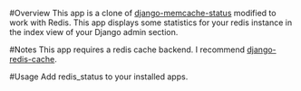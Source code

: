 #Overview
This app is a clone of [django-memcache-status](https://github.com/bartTC/django-memcache-status) modified to work with Redis. This app displays some statistics for your redis instance in the index view of your Django admin section.


#Notes
This app requires a redis cache backend. I recommend [django-redis-cache](https://github.com/sebleier/django-redis-cache).

#Usage
Add redis_status to your installed apps.